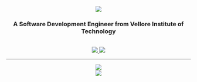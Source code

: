 <h1 align="center">
    <img src="https://readme-typing-svg.herokuapp.com/?font=Righteous&size=35&center=true&vCenter=true&width=500&height=70&duration=4000&lines=Hi+There!+👋;+I'm+Kumar+Shubham!;" />
</h1>
<h3 align="center">A Software Development Engineer from Vellore Institute of Technology</h3>
<br/>
<div align="center"> 
  <a href="mailto:kumarshubham.ksh@gmail.com">
    <img src="https://img.shields.io/badge/Gmail-333333?style=for-the-badge&logo=gmail&logoColor=red" />
  </a>
  <a href="https://www.linkedin.com/in/kumar-shubham-ksh/" target="_blank">
    <img src="https://img.shields.io/badge/LinkedIn-0077B5?style=for-the-badge&logo=linkedin&logoColor=white" target="_blank" />
  </a>
</div>
<hr/>
<div align="center">
    <img src="https://skillicons.dev/icons?i=aws,react,mongodb,nodejs,express,html,css,js,bootstrap" />
    <br/>
    <img src="https://skillicons.dev/icons?i=vscode,opencv,figma,git,java,py,c,cpp,mysql" /><br>
</div>
<br/>
